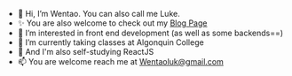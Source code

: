 - 👋 Hi, I’m Wentao. You can also call me Luke.
- ✨ You are also welcome to check out my [Blog Page](https://wentaoluk.github.io)
- 👀 I’m interested in front end development (as well as some backends==)
- 🌱 I’m currently taking classes at Algonquin College
- 💞️ And I'm also self-studying ReactJS
- 📫 You are welcome reach me at Wentaoluk@gmail.com

<!---
WentaoLuk/WentaoLuk is a ✨ special ✨ repository because its `README.md` (this file) appears on your GitHub profile.
You can click the Preview link to take a look at your changes.
--->
